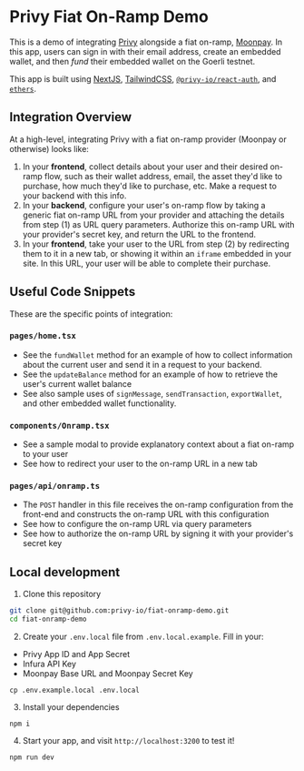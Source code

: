 # Privy Fiat On-Ramp Demo

This is a demo of integrating [Privy](https://www.privy.io/) alongside a fiat on-ramp, [Moonpay](https://www.moonpay.com/). In this app, users can sign in with their email address, create an embedded wallet, and then _fund_ their embedded wallet on the Goerli testnet.

This app is built using [NextJS](https://nextjs.org/), [TailwindCSS](https://tailwindcss.com/), [`@privy-io/react-auth`](https://www.npmjs.com/package/@privy-io/react-auth), and [`ethers`](https://docs.ethers.org/v5/).

## Integration Overview

At a high-level, integrating Privy with a fiat on-ramp provider (Moonpay or otherwise) looks like:
1. In your **frontend**, collect details about your user and their desired on-ramp flow, such as their wallet address, email, the asset they'd like to purchase, how much they'd like to purchase, etc. Make a request to your backend with this info.
2. In your **backend**, configure your user's on-ramp flow by taking a generic fiat on-ramp URL from your provider and attaching the details from step (1) as URL query parameters. Authorize this on-ramp URL with your provider's secret key, and return the URL to the frontend.
3. In your **frontend**, take your user to the URL from step (2) by redirecting them to it in a new tab, or showing it within an `iframe` embedded in your site. In this URL, your user will be able to complete their purchase.

## Useful Code Snippets

These are the specific points of integration:

### `pages/home.tsx`
- See the `fundWallet` method for an example of how to collect information about the current user and send it in a request to your backend.
- See the `updateBalance` method for an example of how to retrieve the user's current wallet balance
- See also sample uses of `signMessage`, `sendTransaction`, `exportWallet`, and other embedded wallet functionality.

### `components/Onramp.tsx`
- See a sample modal to provide explanatory context about a fiat on-ramp to your user
- See how to redirect your user to the on-ramp URL in a new tab

### `pages/api/onramp.ts`
- The `POST` handler in this file receives the on-ramp configuration from the front-end and constructs the on-ramp URL with this configuration
- See how to configure the on-ramp URL via query parameters
- See how to authorize the on-ramp URL by signing it with your provider's secret key

## Local development

1. Clone this repository
```sh
git clone git@github.com:privy-io/fiat-onramp-demo.git
cd fiat-onramp-demo
```

2. Create your `.env.local` file from `.env.local.example`. Fill in your:
- Privy App ID and App Secret
- Infura API Key
- Moonpay Base URL and Moonpay Secret Key
```
cp .env.example.local .env.local
```

3. Install your dependencies
```
npm i
```

4. Start your app, and visit `http://localhost:3200` to test it!
```
npm run dev
```
